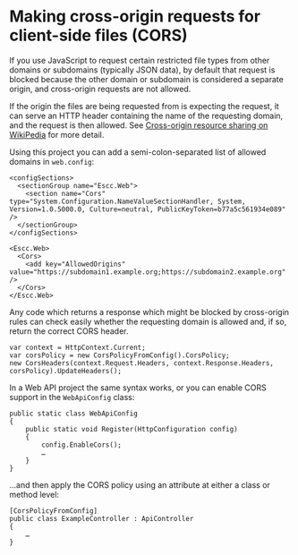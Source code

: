 # Making cross-origin requests for client-side files (CORS)

If you use JavaScript to request certain restricted file types from other domains or subdomains (typically JSON data), by default that request is blocked because the other domain or subdomain is considered a separate origin, and cross-origin requests are not allowed. 

If the origin the files are being requested from is expecting the request, it can serve an HTTP header containing the name of the requesting domain, and the request is then allowed. See [Cross-origin resource sharing on WikiPedia](https://en.wikipedia.org/wiki/Cross-origin_resource_sharing) for more detail.

Using this project you can add a semi-colon-separated list of allowed domains in `web.config`:

	<configSections>
	  <sectionGroup name="Escc.Web">
	    <section name="Cors" type="System.Configuration.NameValueSectionHandler, System, Version=1.0.5000.0, Culture=neutral, PublicKeyToken=b77a5c561934e089" />
	  </sectionGroup>
	</configSections>
	
	<Escc.Web>
	  <Cors>
	    <add key="AllowedOrigins" value="https://subdomain1.example.org;https://subdomain2.example.org" />
	  </Cors>
	</Escc.Web>

Any code which returns a response which might be blocked by cross-origin rules can check easily whether the requesting domain is allowed and, if so, return the correct CORS header.

    var context = HttpContext.Current;
	var corsPolicy = new CorsPolicyFromConfig().CorsPolicy;
	new CorsHeaders(context.Request.Headers, context.Response.Headers, corsPolicy).UpdateHeaders();

In a Web API project the same syntax works, or you can enable CORS support in the `WebApiConfig` class:

    public static class WebApiConfig
    {
        public static void Register(HttpConfiguration config)
        {
            config.EnableCors();
			…
		}
	}

…and then apply the CORS policy using an attribute at either a class or method level:

	[CorsPolicyFromConfig]
    public class ExampleController : ApiController
    {
		…
	}
